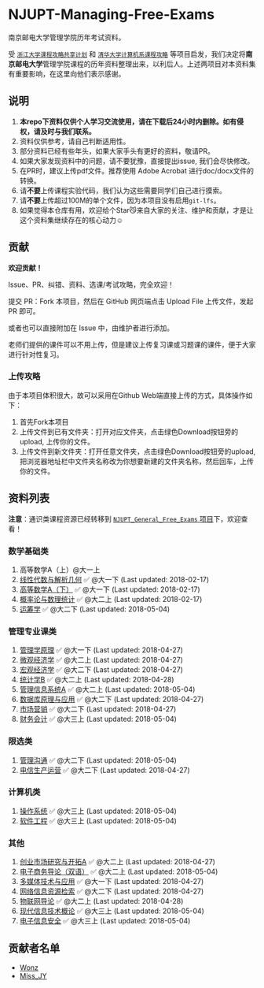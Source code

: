 # NJUPT-Managing-Free-Exams
南京邮电大学管理学院历年考试资料。

受 [`浙江大学课程攻略共享计划`](https://github.com/QSCTech/zju-icicles) 和 [`清华大学计算机系课程攻略`](https://github.com/Trinkle23897/THU-CST-Cracker) 等项目启发，我们决定将**南京邮电大学**管理学院课程的历年资料整理出来，以利后人。上述两项目对本资料集有重要影响，在这里向他们表示感谢。

## 说明

1. **本repo下资料仅供个人学习交流使用，请在下载后24小时内删除。如有侵权，请及时与我们联系。**
2. 资料仅供参考，请自己判断适用性。
3. 部分资料已经有些年头，如果大家手头有更好的资料，敬请PR。 
4. 如果大家发现资料中的问题，请不要犹豫，直接提出issue, 我们会尽快修改。
5. 在PR时，建议上传pdf文件。推荐使用 Adobe Acrobat 进行doc/docx文件的转换。
6. 请**不要**上传课程实验代码，我们认为这些需要同学们自己进行摸索。
7. 请**不要**上传超过100M的单个文件，因为本项目没有启用`git-lfs`。
8. 如果觉得本仓库有用，欢迎给个Star😼来自大家的关注、维护和贡献，才是让这个资料集继续存在的核心动力☺️

## 贡献

**欢迎贡献！**

Issue、PR、纠错、资料、选课/考试攻略，完全欢迎！

提交 PR：Fork 本项目，然后在 GitHub 网页端点击 Upload File 上传文件，发起 PR 即可。

或者也可以直接附加在 Issue 中，由维护者进行添加。

老师们提供的课件可以不用上传，但是建议上传复习课或习题课的课件，便于大家进行针对性复习。

### 上传攻略

由于本项目体积很大，故可以采用在Github Web端直接上传的方式，具体操作如下：

1. 首先Fork本项目
2. 上传文件到已有文件夹：打开对应文件夹，点击绿色Download按钮旁的upload, 上传你的文件。
3. 上传文件到新文件夹：打开任意文件夹，点击绿色Download按钮旁的upload, 把浏览器地址栏中文件夹名称改为你想要新建的文件夹名称，然后回车，上传你的文件。

## 资料列表

**注意**：通识类课程资源已经转移到 [`NJUPT_General_Free_Exams` 项目](https://github.com/NJUPTFreeExams/NJUPT_General_Free_Exams)下，欢迎查看！

### 数学基础类

1. 高等数学A（上）@大一上
2. [线性代数与解析几何](https://github.com/NJUPTFreeExams/NJUPT_General_Free_Exams/tree/master/%E7%BA%BF%E6%80%A7%E4%BB%A3%E6%95%B0%E4%B8%8E%E8%A7%A3%E6%9E%90%E5%87%A0%E4%BD%95) ✅ @大一下 (Last updated: 2018-02-17)
3. [高等数学A（下）](https://github.com/NJUPTFreeExams/NJUPT_General_Free_Exams/tree/master/%E9%AB%98%E7%AD%89%E6%95%B0%E5%AD%A6A%EF%BC%88%E4%B8%8B%EF%BC%89) ✅ @大一下 (Last updated: 2018-02-17)
4. [概率论与数理统计](https://github.com/NJUPTFreeExams/NJUPT_General_Free_Exams/tree/master/%E6%A6%82%E7%8E%87%E8%AE%BA%E4%B8%8E%E6%95%B0%E7%90%86%E7%BB%9F%E8%AE%A1) ✅ @大二上 (Last updated: 2018-02-17)
5. [运筹学](https://github.com/NJUPTFreeExams/NJUPT-Managing-Free-Exams/tree/master/运筹学?1556441480801) ✅ @大二下 (Last updated: 2018-05-04)

### 管理专业课类

1. [管理学原理](https://github.com/NJUPTFreeExams/NJUPT-Managing-Free-Exams/tree/master/管理学原理?1556441423555) ✅ @大一下 (Last updated: 2018-04-27)
2. [微观经济学](https://github.com/NJUPTFreeExams/NJUPT-Managing-Free-Exams/tree/master/微观经济学?1556441329356) ✅ @大二上 (Last updated: 2018-04-27)
3. [宏观经济学](https://github.com/NJUPTFreeExams/NJUPT-Managing-Free-Exams/tree/master/宏观经济学) ✅ @大二下 (Last updated: 2018-04-27)
4. [统计学B](https://github.com/NJUPTFreeExams/NJUPT-Managing-Free-Exams/tree/master/统计学B?1556441452588)  ✅ @大二上 (Last updated: 2018-04-28)
5. [管理信息系统A](https://github.com/NJUPTFreeExams/NJUPT-Managing-Free-Exams/tree/master/管理信息系统A?1556441407218) ✅ @大二上 (Last updated: 2018-05-04)
6. [数据库原理与应用](https://github.com/NJUPTFreeExams/NJUPT-Managing-Free-Exams/tree/master/数据库原理与应用?1556441345447) ✅ @大二下 (Last updated: 2018-04-27)
7. [市场营销](https://github.com/NJUPTFreeExams/NJUPT-Managing-Free-Exams/tree/master/市场营销?1556441312829) ✅ @大二下 (Last updated: 2018-04-27)
8. [财务会计](https://github.com/NJUPTFreeExams/NJUPT-Managing-Free-Exams/tree/master/财务会计?1556944612865) ✅ @大三上 (Last updated: 2018-05-04)

### 限选类

1. [管理沟通](https://github.com/NJUPTFreeExams/NJUPT-Managing-Free-Exams/tree/master/管理沟通?1556441437426) ✅ @大二下 (Last updated: 2018-05-04)
2. [电信生产运营](https://github.com/NJUPTFreeExams/NJUPT-Managing-Free-Exams/tree/master/电信生产运营?1556441375468) ✅ @大二下 (Last updated: 2018-04-27)

### 计算机类

1. [操作系统](https://github.com/NJUPTFreeExams/NJUPT-Managing-Free-Exams/tree/master/操作系统) ✅ @大三上 (Last updated: 2018-05-04)
2. [软件工程](https://github.com/NJUPTFreeExams/NJUPT-Managing-Free-Exams/tree/master/软件工程) ✅ @大三上 (Last updated: 2018-05-04)

### 其他

1. [创业市场研究与开拓A](https://github.com/NJUPTFreeExams/NJUPT-Managing-Free-Exams/tree/master/创业市场研究与开拓A?1556441927272) ✅ @大二上 (Last updated: 2018-04-27)
2. [电子商务导论（双语）](https://github.com/NJUPTFreeExams/NJUPT-Managing-Free-Exams/tree/master/电子商务导论（双语）?1556441389164) ✅ @大二上 (Last updated: 2018-05-04)
3. [多媒体技术与应用](https://github.com/NJUPTFreeExams/NJUPT-Managing-Free-Exams/tree/master/多媒体技术与应用) ✅ @大一下 (Last updated: 2018-04-27)
4. [网络信息资源检索](https://github.com/NJUPTFreeExams/NJUPT-Managing-Free-Exams/tree/master/网络信息资源检索?1556441469559) ✅ @大二下 (Last updated: 2018-04-27)
5. [物联网导论](https://github.com/NJUPTFreeExams/NJUPT-Managing-Free-Exams/tree/master/物联网导论?1556441362233) ✅ @大二上 (Last updated: 2018-04-28)
6. [现代信息技术概论](https://github.com/NJUPTFreeExams/NJUPT-Managing-Free-Exams/tree/master/现代信息技术概论?1556944655972) ✅ @大三上 (Last updated: 2018-05-04)
7. [电子信息安全](https://github.com/NJUPTFreeExams/NJUPT-Managing-Free-Exams/tree/master/电子信息安全) ✅ @大三上 (Last updated: 2018-05-04)

## 贡献者名单

* [Wonz](https://github.com/Wonz5130)
* [Miss_JY]()